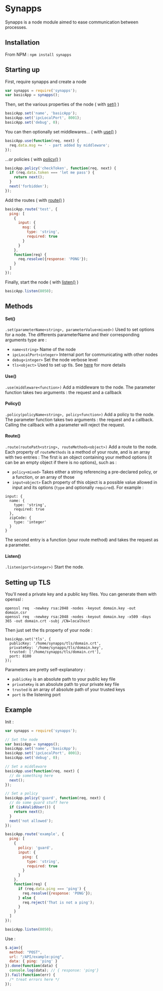# Synapps

Synapps is a node module aimed to ease communication between processes.

## Installation
From NPM :
`npm install synapps`

## Starting up

First, require synapps and create a node
```javascript
var synapps = require('synapps');
var basicApp = synapps();
```

Then, set the various properties of the node ( with [set()](#set) )
```javascript
basicApp.set('name', 'basicApp');
basicApp.set('ipcLocalPort', 8001);
basicApp.set('debug', 0);
```

You can then optionally set middlewares... ( with [use()](#use) )
```javascript
basicApp.use(function(req, next) {
  req.data.msg += ' - part added by middleware';
});
```

...or policies ( with [policy()](#policy) )
```javascript
basicApp.policy('checkToken', function(req, next) {
  if (req.data.token === 'let me pass') {
    return next();
  }
  next('forbidden');
});
```

Add the routes ( with [route()](#route) )
```javascript
basicApp.route('test', {
  ping: [
    {
      input: {
        msg: {
          type: 'string',
          required: true
        }
      }
    },
    function(req) {
      req.resolve({response: 'PONG'});
    }
  ]
});
```

Finally, start the node ( with [listen()](#listen) )

```javascript
basicApp.listen(8050);
```

## Methods

#### Set()
`.set(parameterName<string>, parameterValue<mixed>)`
Used to set options for a node.
The differents parameterName and their corresponding arguments type are :
* `name<string>` Name of the node
* `ipcLocalPort<integer>` Internal port for communicating with other nodes
* `debug<integer>` Set the node verbose level
* `tls<object>` Used to set up tls. See [here](#setting-up-tls) for more details

#### Use()
`.use(middleware<function>)`
Add a middleware to the node.
The parameter function takes two arguments : the request and a callback

#### Policy()
`.policy(policyName<string>, policy<function>)`
Add a policy to the node.
The parameter function takes two arguments : the request and a callback.
Calling the callback with a parameter will reject the request.

#### Route()
`.route(routePath<string>, routeMethods<object>)`
Add a route to the node.
Each property of `routeMethods` is a method of your route, and is an array with two entries :
The first is an object containing your method options (it can be an empty object if there is no options), such as :
* `policy<mixed>` Takes either a string referencing a pre-declared policy, or a function, or an array of those
* `input<object>` Each property of this object is a possible value allowed  in input and its options (`type` and optionally `required`). For example :
```
input: {
  name: {
    type: 'string',
    required: true
  },
  zipCode: {
    type: 'integer'
  }
}
```
The second entry is a function (your route method) and takes the request as a parameter.

#### Listen()
`.listen(port<integer>)`
Start the node.

## Setting up TLS

You'll need a private key and a public key files. You can generate them with openssl :
```
openssl req  -newkey rsa:2048 -nodes -keyout domain.key -out domain.csr
openssl req  -newkey rsa:2048 -nodes -keyout domain.key -x509 -days 365 -out domain.crt -subj /CN=localhost
```

Then just set the tls property of your node :
```
basicApp.set('tls', {
  publicKey: '/home/synapps/tls/domain.crt',
  privateKey: '/home/synapps/tls/domain.key',
  trusted: ['/home/synapps/tls/domain.crt'],
  port: 8100
});
```
Parameters are pretty self-explanatory :
* `publicKey` is an absolute path to your public key file
* `privateKey` is an absolute path to your private key file
* `trusted` is an array of absolute path of your trusted keys
* `port` is the listening port

## Example

Init :
```javascript
var synapps = require('synapps');

// Set the node
var basicApp = synapps();
basicApp.set('name', 'basicApp');
basicApp.set('ipcLocalPort', 8001);
basicApp.set('debug', 0);

// Set a middleware
basicApp.use(function(req, next) {
  // do something here
  next();
});

// Set a policy
basicApp.policy('guard', function(req, next) {
  // do some guard stuff here
  if (isAValidUser()) {
    return next();
  }
  next('not allowed');
});

basicApp.route('example', {
  ping: [
    {
      policy: 'guard',
      input: {
        ping: {
          type: 'string',
          required: true
        }
      }
    },
    function(req) {
      if (req.data.ping === 'ping') {
        req.resolve({response: 'PONG'});
      } else {
        req.reject('That is not a ping');
      }
    }
  ]
});

basicApp.listen(8050);
```

Use :

```javascript
$.ajax({
  method: "POST",
  url: "/API/example:ping",
  data: { ping: 'ping' }
}).done(function(data) {
  console.log(data); // { response: 'ping'}
}).fail(function(err) {
  /* treat errors here */
});
```
